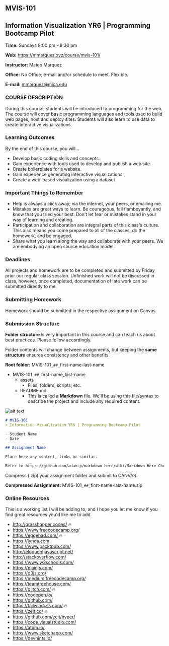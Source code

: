 ## MVIS-101
## Information Visualization YR6 | Programming Bootcamp Pilot

**Time:** Sundays 8:00 pm - 9:30 pm

**Web:** https://mmarquez.xyz/course/mvis-101/

**Instructor:** Mateo Marquez

**Office:** No Office; e-mail and/or schedule to meet. Flexible. 

**E-mail:** mmarquez@mica.edu

### COURSE DESCRIPTION
During this course, students will be introduced to programming for the web. The course will cover basic programming languages and tools used to build web pages, host and deploy sites. Students will also learn to use data to create interactive visualizations.

### Learning Outcomes
By the end of this course, you will...
- Develop basic coding skills and concepts.
- Gain experience with tools used to develop and publish a web site.
- Create boilerplates for a website.
- Gain experience generating interactive visualizations.
- Create a web-based visualization using a dataset

### Important Things to Remember
- Help is always a click away; via the internet, your peers, or emailing me.
- Mistakes are great ways to learn. Be courageous, fail flamboyantly, and know that you tried your best. Don't let fear or mistakes stand in your way of learning and creating.
- Participation and collaboration are integral parts of this class's culture. This also means you come prepared to all of the classes, do the homework, and be engaged.
-  Share what you learn along the way and collaborate with your peers. We are embodying an open source education model.

### Deadlines
All projects and homework are to be completed and submitted by Friday prior our regular class session. Unfinished work will not be discussed in class, however, once completed, documentation of late work can be submitted directly to me.

### Submitting Homework
Homework should be submitted in the respective assignment on Canvas.

### Submission Structure
**Folder structure** is very important in this course and can teach us about best practices. Please follow accordingly.

Folder contents will change between assignments, but keeping the **same structure** ensures consistency and other benefits.

**Root folder:** MVIS-101`_##_`first-name-last-name

- MVIS-101`_##_`first-name_last-name
    - assets
        - Files, folders, scripts, etc.
    - README.md
        - This is called a **Markdown** file. We'll be using this file/syntax to describe the project and include any required content.

![alt text](https://cdn.pbrd.co/images/HaJgq6Q.png "Folder")

```markdown
# MVIS-101
> Information Visualization YR6 | Programming Bootcamp Pilot

- Student Name
- Date

## Assignment Name

Place here any content, links or similar.

Refer to https://github.com/adam-p/markdown-here/wiki/Markdown-Here-Cheatsheet for formatting tips.
```

Compress (.zip) your assignment folder and submit to CANVAS.

**Compressed Assignment:** MVIS-101`_##_`first-name-last-name.zip 

### Online Resources
This is a working list I will be adding to, and I hope you let me know if you find great resources you'd like me to add.
- http://grasshopper.codes/ 🔥
- https://www.freecodecamp.org/
- https://eggehad.com/ 🔥
- https://lynda.com
- https://www.packtpub.com/
- http://eloquentjavascript.net/
- http://stackoverflow.com/
- https://www.w3schools.com/
- https://plainjs.com/
- https://d3js.org/
- https://medium.freecodecamp.org/
- https://teamtreehouse.com/
- https://glitch.com/ 🔥
- https://codepen.io/
- https://github.com/
- https://tailwindcss.com/ 🔥
- https://zeit.co/ 🔥
- https://github.com/zeit/hyper/
- https://code.visualstudio.com/
- https://atom.io/
- https://www.sketchapp.com/
- https://devhints.io/